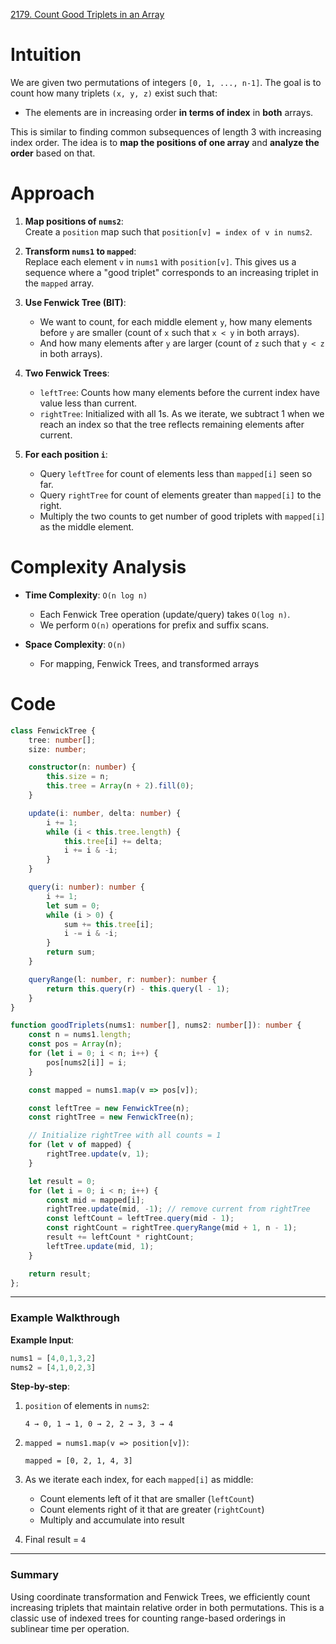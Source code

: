 [2179. Count Good Triplets in an Array](https://leetcode.com/problems/count-good-triplets-in-an-array/)

# Intuition

We are given two permutations of integers `[0, 1, ..., n-1]`. The goal is to count how many triplets `(x, y, z)` exist such that:
- The elements are in increasing order **in terms of index** in **both** arrays.    

This is similar to finding common subsequences of length 3 with increasing index order. The idea is to **map the positions of one array** and **analyze the order** based on that.

# Approach

1. **Map positions of `nums2`**:  
    Create a `position` map such that `position[v] = index of v in nums2`.
    
2. **Transform `nums1` to `mapped`**:  
    Replace each element `v` in `nums1` with `position[v]`. This gives us a sequence where a "good triplet" corresponds to an increasing triplet in the `mapped` array.
    
3. **Use Fenwick Tree (BIT)**:
    - We want to count, for each middle element `y`, how many elements before `y` are smaller (count of `x` such that `x < y` in both arrays).      
    - And how many elements after `y` are larger (count of `z` such that `y < z` in both arrays).
    
4. **Two Fenwick Trees**:
    - `leftTree`: Counts how many elements before the current index have value less than current.    
    - `rightTree`: Initialized with all 1s. As we iterate, we subtract 1 when we reach an index so that the tree reflects remaining elements after current.
    
5. **For each position `i`**:
    - Query `leftTree` for count of elements less than `mapped[i]` seen so far.        
    - Query `rightTree` for count of elements greater than `mapped[i]` to the right.
    - Multiply the two counts to get number of good triplets with `mapped[i]` as the middle element.

# Complexity Analysis

- **Time Complexity**: `O(n log n)`
    - Each Fenwick Tree operation (update/query) takes `O(log n)`.    
    - We perform `O(n)` operations for prefix and suffix scans.
    
- **Space Complexity**: `O(n)`
    - For mapping, Fenwick Trees, and transformed arrays
	
# Code

```ts
class FenwickTree {
    tree: number[];
    size: number;

    constructor(n: number) {
        this.size = n;
        this.tree = Array(n + 2).fill(0);
    }

    update(i: number, delta: number) {
        i += 1;
        while (i < this.tree.length) {
            this.tree[i] += delta;
            i += i & -i;
        }
    }

    query(i: number): number {
        i += 1;
        let sum = 0;
        while (i > 0) {
            sum += this.tree[i];
            i -= i & -i;
        }
        return sum;
    }

    queryRange(l: number, r: number): number {
        return this.query(r) - this.query(l - 1);
    }
}

function goodTriplets(nums1: number[], nums2: number[]): number {
    const n = nums1.length;
    const pos = Array(n);
    for (let i = 0; i < n; i++) {
        pos[nums2[i]] = i;
    }

    const mapped = nums1.map(v => pos[v]);

    const leftTree = new FenwickTree(n);
    const rightTree = new FenwickTree(n);

    // Initialize rightTree with all counts = 1
    for (let v of mapped) {
        rightTree.update(v, 1);
    }

    let result = 0;
    for (let i = 0; i < n; i++) {
        const mid = mapped[i];
        rightTree.update(mid, -1); // remove current from rightTree
        const leftCount = leftTree.query(mid - 1);
        const rightCount = rightTree.queryRange(mid + 1, n - 1);
        result += leftCount * rightCount;
        leftTree.update(mid, 1);
    }

    return result;
};

```

---

### **Example Walkthrough**

**Example Input**:

```ts
nums1 = [4,0,1,3,2]
nums2 = [4,1,0,2,3]
```

**Step-by-step**:

1. `position` of elements in `nums2`:
    ```
    4 → 0, 1 → 1, 0 → 2, 2 → 3, 3 → 4
    ```
    
2. `mapped = nums1.map(v => position[v])`:
    ```
    mapped = [0, 2, 1, 4, 3]
    ```
    
3. As we iterate each index, for each `mapped[i]` as middle:
    - Count elements left of it that are smaller (`leftCount`)        
    - Count elements right of it that are greater (`rightCount`)        
    - Multiply and accumulate into result   
	
4. Final result = `4`

---

### **Summary**

Using coordinate transformation and Fenwick Trees, we efficiently count increasing triplets that maintain relative order in both permutations. This is a classic use of indexed trees for counting range-based orderings in sublinear time per operation.